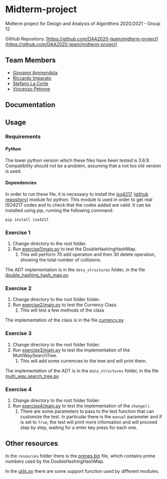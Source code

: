 # Midterm-project
Midterm project for Design and Analysis of Algorithms 2020/2021 - Group 12

GitHub Repository: [https://github.com/DAA2020-team/midterm-project](https://github.com/DAA2020-team/midterm-project)

## Team Members
* [Giovanni Ammendola](https://github.com/giorge1)
* [Riccardo Imparato](https://github.com/r4004)
* [Stefano La Corte](https://github.com/phesmatos)
* [Vincenzo Petrone](https://github.com/v8p1197)

## Documentation
[//]: # "See the [documentation](documentation.pdf) for further information. TODO: add documentation pdf"

## Usage
### Requirements
#### Python
The lower python version which these files have been tested is 3.6.9. Compatibility should not be a problem, assuming that a not too old version is used.

#### Dependencies
In order to run these file, it is necessary to install the [iso4217](https://pypi.org/project/iso4217/) ([github repository](https://github.com/dahlia/iso4217)) module for python. 
This module is used in order to get real ISO4217 codes and to check that the codes added are valid. 
It can be installed using pip, running the following command: 

`pip install iso4217`

### Exercise 1
1. Change directory to the root folder.
2. Run [exercise1/main.py](exercise1/main.py) to test the DoubleHashingHashMap.
    1. This will perform 70 add operation and then 30 delete operation, showing the total number of collisions.
    
The ADT implementation is in the `data_structures` folder, in the file [double_hashing_hash_map.py](data_structures/double_hashing_hash_map.py).

### Exercise 2
1. Change directory to the root folder folder.
2. Run [exercise2/main.py](exercise2/main.py) to test the Currency Class.
    1. This will test a few methods of the class

The implementation of the class is in the file [currency.py](exercise2/currency.py)

### Exercise 3
1. Change directory to the root folder folder.
2. Run [exercise3/main.py](exercise3/main.py) to test the implementation of the MultiWaySearchTree.
    1. This will add some currencies to the tree and will print them.
    
The implementation of the ADT is in the `data_structures` folder, in the file [multi_way_search_tree.py](data_structures/multi_way_search_tree.py).

### Exercise 4
1. Change directory to the root folder folder.
2. Run [exercise4/main.py](exercise4/main.py) to test the implementation of the `change()`.
    1. There are some parameters to pass to the test function that can customize the test. In particular
        there is the `manual` parameter and if is set to `True`, the test will print more information and will proceed step
        by step, waiting for a enter key press for each one.
   
## Other resources
In the `resources` folder there is the [primes.bin](resources/primes.bin) file, which contains prime numbers used by the DoubleHashingHashMap.

In the [utils.py](utils.py) there are some support function used by different modules.

